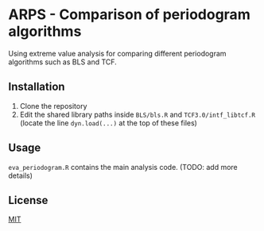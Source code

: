 # ARPS - Comparison of periodogram algorithms

Using extreme value analysis for comparing different periodogram algorithms such as BLS and TCF.

## Installation

1. Clone the repository
2. Edit the shared library paths inside `BLS/bls.R` and `TCF3.0/intf_libtcf.R` (locate the line `dyn.load(...)` at the top of these files)

## Usage

`eva_periodogram.R` contains the main analysis code.
(TODO: add more details)

## License
[MIT](https://github.com/Yash-10/arps/blob/main/LICENSE)
